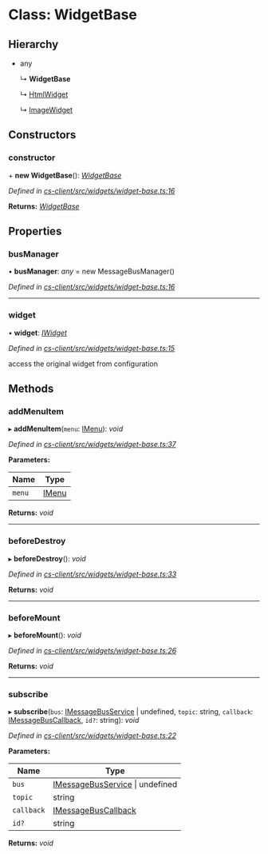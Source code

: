 # Class: WidgetBase

## Hierarchy

* any

  ↳ **WidgetBase**

  ↳ [HtmlWidget](_cs_client_src_widgets_html_widget_html_widget_.htmlwidget.md)

  ↳ [ImageWidget](_cs_client_src_widgets_image_widget_.imagewidget.md)

## Constructors

###  constructor

\+ **new WidgetBase**(): *[WidgetBase](_cs_client_src_widgets_widget_base_.widgetbase.md)*

*Defined in [cs-client/src/widgets/widget-base.ts:16](https://github.com/RichardHovenkamp/csnext/blob/872f0bfe/packages/cs-client/src/widgets/widget-base.ts#L16)*

**Returns:** *[WidgetBase](_cs_client_src_widgets_widget_base_.widgetbase.md)*

## Properties

###  busManager

• **busManager**: *any* =  new MessageBusManager()

*Defined in [cs-client/src/widgets/widget-base.ts:16](https://github.com/RichardHovenkamp/csnext/blob/872f0bfe/packages/cs-client/src/widgets/widget-base.ts#L16)*

___

###  widget

• **widget**: *[IWidget](../interfaces/_cs_core_src_widget_widget_.iwidget.md)*

*Defined in [cs-client/src/widgets/widget-base.ts:15](https://github.com/RichardHovenkamp/csnext/blob/872f0bfe/packages/cs-client/src/widgets/widget-base.ts#L15)*

access the original widget from configuration

## Methods

###  addMenuItem

▸ **addMenuItem**(`menu`: [IMenu](../interfaces/_cs_core_src_interactions_menu_.imenu.md)): *void*

*Defined in [cs-client/src/widgets/widget-base.ts:37](https://github.com/RichardHovenkamp/csnext/blob/872f0bfe/packages/cs-client/src/widgets/widget-base.ts#L37)*

**Parameters:**

Name | Type |
------ | ------ |
`menu` | [IMenu](../interfaces/_cs_core_src_interactions_menu_.imenu.md) |

**Returns:** *void*

___

###  beforeDestroy

▸ **beforeDestroy**(): *void*

*Defined in [cs-client/src/widgets/widget-base.ts:33](https://github.com/RichardHovenkamp/csnext/blob/872f0bfe/packages/cs-client/src/widgets/widget-base.ts#L33)*

**Returns:** *void*

___

###  beforeMount

▸ **beforeMount**(): *void*

*Defined in [cs-client/src/widgets/widget-base.ts:26](https://github.com/RichardHovenkamp/csnext/blob/872f0bfe/packages/cs-client/src/widgets/widget-base.ts#L26)*

**Returns:** *void*

___

###  subscribe

▸ **subscribe**(`bus`: [IMessageBusService](../interfaces/_cs_core_src_utils_message_bus_message_bus_service_.imessagebusservice.md) | undefined, `topic`: string, `callback`: [IMessageBusCallback](../interfaces/_cs_core_src_utils_message_bus_message_bus_handle_.imessagebuscallback.md), `id?`: string): *void*

*Defined in [cs-client/src/widgets/widget-base.ts:22](https://github.com/RichardHovenkamp/csnext/blob/872f0bfe/packages/cs-client/src/widgets/widget-base.ts#L22)*

**Parameters:**

Name | Type |
------ | ------ |
`bus` | [IMessageBusService](../interfaces/_cs_core_src_utils_message_bus_message_bus_service_.imessagebusservice.md) &#124; undefined |
`topic` | string |
`callback` | [IMessageBusCallback](../interfaces/_cs_core_src_utils_message_bus_message_bus_handle_.imessagebuscallback.md) |
`id?` | string |

**Returns:** *void*
